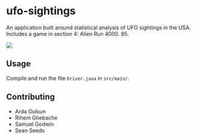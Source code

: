 # ufo-sightings

An application built around statistical analysis of UFO sightings in the USA. Includes a game in section 4: Alien Run 4000. 95. 

![](alien-run-4000.gif)

## Usage

Compile and run the file `Driver.java` in `src/main/`.

## Contributing
- Arda Gulsun
- Rihem Ghebache
- Samuel Godwin
- Sean Seeds
